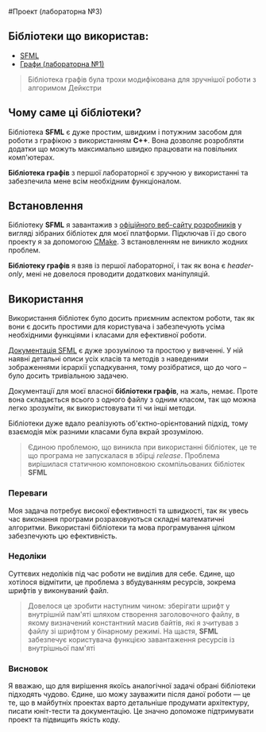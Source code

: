 #Проект (лабораторна №3)

## Бібліотеки що використав:   
- [SFML](https://www.sfml-dev.org/index.php)
- [Графи (лабораторна №1)](https://github.com/antl-m/3rd_semester/tree/master/OOP/lab_1)

> Бібліотека графів була трохи модифікована для зручнішої роботи з 
> алгоримом Дейкстри

## Чому саме ці бібліотеки?
Бібліотека **SFML** є дуже простим, швидким і потужним засобом для роботи 
з графікою з використанням **C++**. Вона дозволяє розробляти додатки що 
можуть максимально швидко працювати на повільних комп'ютерах.

**Бібліотека графів** з першої лабораторної є зручною у використанні та 
забезпечила мене всім необхідним функціоналом.

## Встановлення
Бібліотеку **SFML** я завантажив з [офіційного веб-сайту розробників](https://www.sfml-dev.org/index.php) у вигляді
зібраних бібліотек для моєї платформи. Підключав її до свого проекту я за допомогою [CMake](https://cmake.org/).
З встановленням не виникло жодних проблем.

**Бібліотеку графів** я взяв із першої лабораторної, і так як вона є _header-only_, мені не довелося проводити додаткових
маніпуляцій.

## Використання
Використання бібліотек було досить приємним аспектом роботи, так як вони є досить простими для користувача і 
забезпечують усіма необхідними функціями і класами для ефективної роботи. 

[Документація SFML](https://www.sfml-dev.org/documentation/2.5.1/) є дуже зрозумілою та простою у вивченні. 
У ній наявні детальні описи усіх класів та методів з наведеними зображеннями ієрархії успадкування, тому розібратися, 
що до чого – було досить тривіальною задачею.

Документації для моєї власної **бібліотеки графів**, на жаль, немає. Проте вона складається всього з одного файлу з
одним класом, так що можна легко зрозуміти, як використовувати ті чи інші методи.

Бібліотеки дуже вдало реалізують об'єктно-орієнтований підхід, тому взаємодія між разними класами була вкрай зрозумілою.

> Єдиною проблемою, що виникла при використанні бібліотек, це те що програма не запускалася в збірці *release*. 
> Проблема вирішилася статичною компоновкою скомпільованих бібліотек **SFML**

### Переваги
Моя задача потребує високої ефективності та швидкості, так як увесь час виконання програми розраховуються 
складні математичні алгоритми. Використані бібліотеки та мова програмування цілком забезпечують цю ефективність.

### Недоліки
Суттєвих недоліків під час роботи не виділив для себе. Єдине, що хотілося відмітити, це проблема з вбудуванням ресурсів,
зокрема шрифтів у виконуваний файл.
> Довелося це зробити наступним чином: зберігати шрифт у внутрішній пам'яті шляхом створення заголовочного файлу, 
> в якому визначений константний масив байтів, які я зчитував з файлу зі шрифтом у бінарному режимі.
> На щастя, **SFML** забезпечує користувача функцією завантаження ресурсів із внутрішньої пам'яті 

### Висновок
Я вважаю, що для вирішення якоїсь аналогічної задачі обрані бібліотеки підходять чудово. Єдине, шо можу зауважити після 
даної роботи — це те, що в майбутніх проектах варто детальніше продумати архітектуру, писати юніт-тести та документацію.
Це значно допоможе підтримувати проект та підвищить якість коду.

